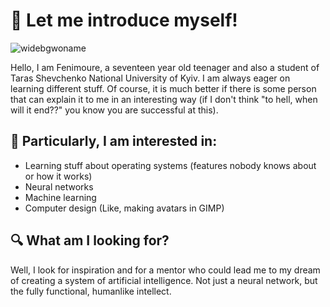 # 👋 Let me introduce myself!
![widebgwoname](https://user-images.githubusercontent.com/68148186/231090472-12866ddd-6993-4b79-8c9a-8c22207d00c8.png)



Hello, I am Fenimoure, a seventeen year old teenager and also a student of Taras Shevchenko National University of Kyiv.
I am always eager on learning different stuff. Of course, it is much better if there is some person that can explain it to me in an interesting way (if I don't think "to hell, when will it end??" you know you are successful at this).


## 🧐 Particularly, I am interested in:
- Learning stuff about operating systems (features nobody knows about or how it works)
- Neural networks
- Machine learning
- Computer design (Like, making avatars in GIMP)

## 🔍 What am I looking for?
Well, I look for inspiration and for a mentor who could lead me to my dream of creating a system of artificial intelligence. Not just a neural network, but the fully functional, humanlike intellect.

<!---
Fenimoure/Fenimoure is a ✨ special ✨ repository because its `README.md` (this file) appears on your GitHub profile.
You can click the Preview link to take a look at your changes.
--->
